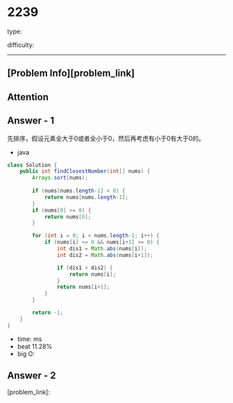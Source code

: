 
# 2239
type:

difficulty:

---

## [Problem Info][problem_link]

## Attention

## Answer - 1
先排序，假设元素全大于0或者全小于0，然后再考虑有小于0有大于0的。

- java
```java
class Solution {
    public int findClosestNumber(int[] nums) {
        Arrays.sort(nums);
        
        if (nums[nums.length-1] < 0) {
            return nums[nums.length-1];
        }
        if (nums[0] >= 0) {
            return nums[0];
        }

        for (int i = 0; i < nums.length-1; i++) {
            if (nums[i] <= 0 && nums[i+1] >= 0) {
                int dis1 = Math.abs(nums[i]);
                int dis2 = Math.abs(nums[i+1]);

                if (dis1 < dis2) {
                    return nums[i];
                }
                return nums[i+1];
            }
        }

        return -1;
    }
}
```

- time: ms
- beat 11.28%
- big O:

## Answer - 2

[problem_link]:

